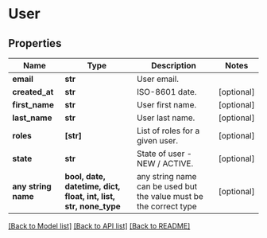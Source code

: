 # User


## Properties
Name | Type | Description | Notes
------------ | ------------- | ------------- | -------------
**email** | **str** | User email. | 
**created_at** | **str** | ISO-8601 date. | [optional] 
**first_name** | **str** | User first name. | [optional] 
**last_name** | **str** | User last name. | [optional] 
**roles** | **[str]** | List of roles for a given user. | [optional] 
**state** | **str** | State of user - NEW / ACTIVE. | [optional] 
**any string name** | **bool, date, datetime, dict, float, int, list, str, none_type** | any string name can be used but the value must be the correct type | [optional]

[[Back to Model list]](../README.md#documentation-for-models) [[Back to API list]](../README.md#documentation-for-api-endpoints) [[Back to README]](../README.md)


